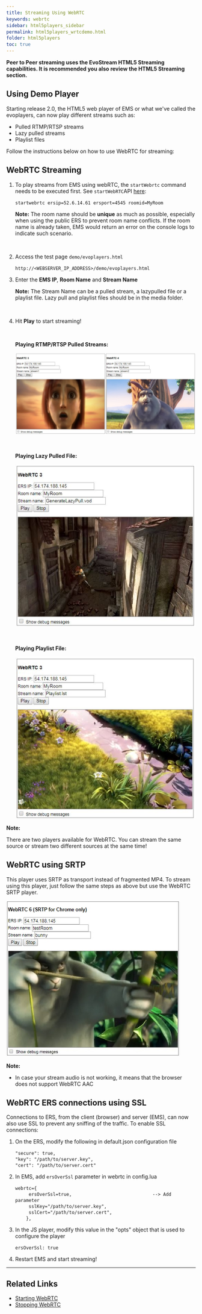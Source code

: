 ```yaml
---
title: Streaming Using WebRTC
keywords: webrtc
sidebar: html5players_sidebar
permalink: html5players_wrtcdemo.html
folder: html5players
toc: true
---
```


**Peer to Peer streaming uses the EvoStream HTML5 Streaming capabilities. It is recommended you also review the HTML5 Streaming section.**



## Using Demo Player

Starting release 2.0, the HTML5 web player of EMS or what we've called the evoplayers, can now play different streams such as: 

- Pulled RTMP/RTSP streams
- Lazy pulled streams
- Playlist files

Follow the instructions below on how to use WebRTC for streaming:



## WebRTC Streaming

1. To play streams from EMS using webRTC, the `startWebrtc` command needs to be executed first. See `startWebRTC`API [here](api_startWebRTC.html):

   ```
   startwebrtc ersip=52.6.14.61 ersport=4545 roomid=MyRoom
   ```

   **Note:** The room name should be **unique** as much as possible, especially when using the public ERS to prevent room name conflicts. If the room name is already taken, EMS would return an error on the console logs to indicate such scenario.

   ​

2. Access the test page `demo/evoplayers.html`

   ```
   http://<WEBSERVER_IP_ADDRESS>/demo/evoplayers.html
   ```

3. Enter the **EMS IP**, **Room Name** and **Stream Name** 

   **Note:** The Stream Name can be a pulled stream, a lazypulled file or a playlist file. Lazy pull and playlist files should be in the media folder.

   ​

4. Hit **Play** to start streaming!

   ​

   **Playing RTMP/RTSP Pulled Streams:**

   ![](images/html5/webrtc.jpg)

   ​

   **Playing Lazy Pulled File:**

   ![](images/html5/play_wrtc_lazypull.jpg)

   ​

   **Playing Playlist File:**

   ![](images/html5/play_wrtc_playlist.jpg)




**Note:**

There are two players available for WebRTC. You can stream the same source or stream two different sources at the same time!



## WebRTC using SRTP

This player uses SRTP as transport instead of fragmented MP4. To stream using this player, just follow the same steps as above but use the WebRTC SRTP player. 

![](images/html5/play_wrtcsrtp.jpg)



**Note:** 

- In case your stream audio is not working, it means that the browser does not support WebRTC AAC





## WebRTC ERS connections using SSL

Connections to ERS, from the client (browser) and server (EMS), can now also use SSL to prevent any sniffing of the traffic. To enable SSL connections:

1. On the ERS, modify the following in default.json configuration file

   ```
   "secure": true,
   "key": "/path/to/server.key",
   "cert": "/path/to/server.cert"
   ```

2. In EMS, add `ersOverSsl` parameter in webrtc in config.lua

   ```
   webrtc={
   		ersOverSsl=true,                              --> Add parameter
   		sslKey="/path/to/server.key",
   		sslCert="/path/to/server.cert",
   	   },
   ```

3. In the JS player, modify this value in the "opts" object that is used to configure the player

   ```
   ersOverSsl: true
   ```

4. Restart EMS and start streaming!

------

## Related Links

- [Starting WebRTC](startWebRTC.html)
- [Stopping WebRTC](stopWebRTC.html)

